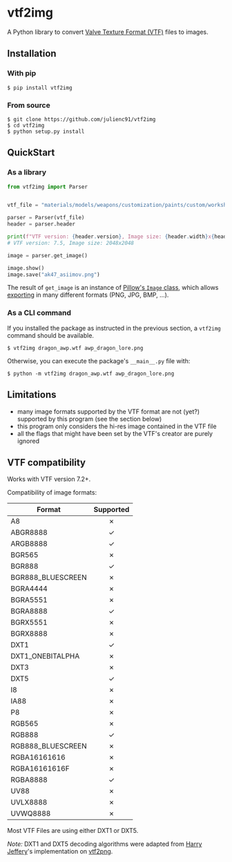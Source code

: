 # vtf2img

A Python library to convert [Valve Texture Format (VTF)](https://developer.valvesoftware.com/wiki/Valve_Texture_Format) files to images.


## Installation

### With pip

```
$ pip install vtf2img
```

### From source

```
$ git clone https://github.com/julienc91/vtf2img
$ cd vtf2img
$ python setup.py install
```


## QuickStart

### As a library

```python
from vtf2img import Parser


vtf_file = "materials/models/weapons/customization/paints/custom/workshop/ak47_asiimov.vtf"

parser = Parser(vtf_file)
header = parser.header

print(f"VTF version: {header.version}, Image size: {header.width}x{header.height}")
# VTF version: 7.5, Image size: 2048x2048

image = parser.get_image()

image.show()
image.save("ak47_asiimov.png")
```

The result of `get_image` is an instance of [Pillow's `Image` class](https://pillow.readthedocs.io/en/stable/reference/Image.html#the-image-class),
which allows [exporting](https://pillow.readthedocs.io/en/stable/reference/Image.html#PIL.Image.Image.save) in many different formats (PNG, JPG, BMP, ...).


### As a CLI command

If you installed the package as instructed in the previous section, a `vtf2img` command should
be available.

```
$ vtf2img dragon_awp.wtf awp_dragon_lore.png
```

Otherwise, you can execute the package's `__main__.py` file with:

```
$ python -m vtf2img dragon_awp.wtf awp_dragon_lore.png
```


## Limitations

* many image formats supported by the VTF format are not (yet?) supported by this program (see the section below)
* this program only considers the hi-res image contained in the VTF file
* all the flags that might have been set by the VTF's creator are purely ignored

## VTF compatibility

Works with VTF version 7.2+.

Compatibility of image formats:

| Format            | Supported |
|-------------------|:---------:|
| A8                | ✗         |
| ABGR8888          | ✓         |
| ARGB8888          | ✓         |
| BGR565            | ✗         |
| BGR888            | ✓         |
| BGR888_BLUESCREEN | ✗         |
| BGRA4444          | ✗         |
| BGRA5551          | ✗         |
| BGRA8888          | ✓         |
| BGRX5551          | ✗         |
| BGRX8888          | ✗         |
| DXT1              | ✓         |
| DXT1_ONEBITALPHA  | ✗         |
| DXT3              | ✗         |
| DXT5              | ✓         |
| I8                | ✗         |
| IA88              | ✗         |
| P8                | ✗         |
| RGB565            | ✗         |
| RGB888            | ✓         |
| RGB888_BLUESCREEN | ✗         |
| RGBA16161616      | ✗         |
| RGBA16161616F     | ✗         |
| RGBA8888          | ✓         |
| UV88              | ✗         |
| UVLX8888          | ✗         |
| UVWQ8888          | ✗         |

Most VTF Files are using either DXT1 or DXT5.

_Note:_ DXT1 and DXT5 decoding algorithms were adapted from [Harry Jeffery](https://github.com/eXeC64/)'s implementation
on [vtf2png](https://github.com/eXeC64/vtf2png).
